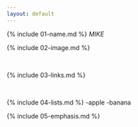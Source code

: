```yaml
---
layout: default
---
```


{% include 01-name.md %}
*MIKE*
<br>

{% include 02-image.md %}

<br>

{% include 03-links.md %}

<br>

{% include 04-lists.md %}
-apple
-banana
<br>

{% include 05-emphasis.md %}
